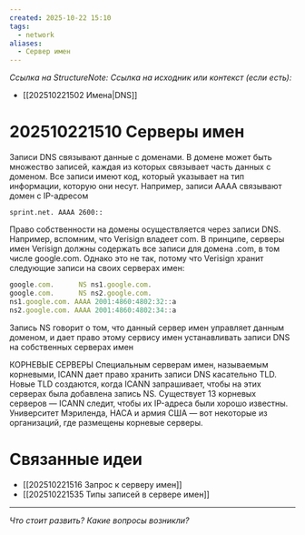 ```yaml
---
created: 2025-10-22 15:10
tags:
  - network
aliases:
  - Сервер имен
---
```

*Ссылка на StructureNote:*
*Ссылка на исходник или контекст (если есть):*
- [[202510221502 Имена|DNS]]

# 202510221510 Серверы имен

Записи DNS связывают данные с доменами. В домене может быть множество записей, каждая из которых связывает часть данных с доменом. Все записи имеют код, который указывает на тип информации, которую они несут. Например, записи AAAA связывают домен с IP-адресом

```
sprint.net. AAAA 2600::
```

Право собственности на домены осуществляется через записи DNS. Например, вспомним, что Verisign владеет com. В принципе, серверы имен Verisign должны содержать все записи для домена .com, в том числе google.com. Однако это не так, потому что Verisign хранит следующие записи на своих серверах имен:

```ts
google.com.      NS ns1.google.com. 
google.com.      NS ns2.google.com. 
ns1.google.com. AAAA 2001:4860:4802:32::a 
ns2.google.com. AAAA 2001:4860:4802:34::a
```

Запись NS говорит о том, что данный сервер имен управляет данным доменом, и дает право этому сервису имен устанавливать записи DNS на собственных серверах имен

КОРНЕВЫЕ СЕРВЕРЫ Специальным серверам имен‚ называемым корневыми‚ ICANN дает право хранить записи DNS касательно TLD. Новые TLD создаются‚ когда ICANN запрашивает‚ чтобы на этих серверах была добавлена запись NS. Существует 13 корневых серверов — ICANN следит‚ чтобы их IP-адреса были хорошо известны. Университет Мэриленда, НАСА и армия США — вот некоторые из организаций, где размещены корневые серверы.

# Связанные идеи

- [[202510221516 Запрос к серверу имен]] 
- [[202510221535 Типы записей в сервере имен]] 


---

*Что стоит развить? Какие вопросы возникли?*
